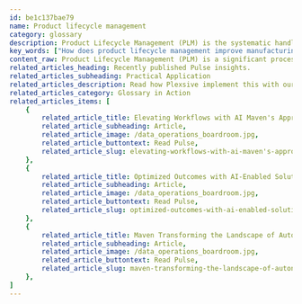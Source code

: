 ```yaml
---
id: be1c137bae79
name: Product lifecycle management
category: glossary
description: Product Lifecycle Management (PLM) is the systematic handling of all product phases from inception through design, manufacture, service, to disposal, with digital insights enhancing strategic adaptation and innovation.
key_words: ["How does product lifecycle management improve manufacturing processes?", "What is Digital PLM and how does it enhance product usage data?", "What are the strategic business benefits of adopting PLM systems?", "How can PLM adapt to changing market needs rapidly and economically?", "What role does product lifecycle management play in the overall business model?", "How does product lifecycle management incorporate customer feedback into product development?", "In what ways can product lifecycle management data be used to create new business models?", "How can PLM systems facilitate the sale of analytical data to customers?", "Why is product lifecycle management important for technology solution companies?", "How does Maven Technologies integrate PLM strategies to increase productivity?"]
content_raw: Product Lifecycle Management (PLM) is a significant process that encompasses the careful collection, analysis, and sharing of vital information about products. This process covers every phase of a product’s life from its initial design, manufacturing, sales, usage, maintenance, and eventual disposal or recycling. The advent of Digital PLM extends this data range beyond the usual enterprise restrictions and explores intelligence about real-world usage of products by customers. PLM offers multiple strategic business benefits. The analysis and sharing of the collected data from PLM enable manufacturers to promptly adapt their designs and incorporate innovative features. This swift adaptation meets the evolving market needs more rapidly and economically than competitors. PLM isn't solely restricted to product development; it extends far, playing a key role in the overall business model. The Digital PLM takes it a step further by adding the customer’s perspective to the data stored in PLM systems. This user feedback is a game-changer in the technology solution domain, enabling the inception of new business models. For instance, PLM can facilitate the sale of analytical data, aiding customers in making the most out of products. In this rapidly evolving technological landscape, Maven Technologies is your trusted partner in leveraging the benefits of Product Lifecycle Management . Our experienced professionals carefully integrate PLM strategies into your business framework, ensuring increased productivity and effectiveness. With us, you get to see the business benefit of elite technologies and unlock superior productivity for your enterprise.
related_articles_heading: Recently published Pulse insights.
related_articles_subheading: Practical Application
related_articles_description: Read how Plexsive implement this with our clients.
related_articles_category: Glossary in Action
related_articles_items: [
	{
		related_article_title: Elevating Workflows with AI Maven's Approach,
		related_article_subheading: Article,
		related_article_image: /data_operations_boardroom.jpg,
		related_article_buttontext: Read Pulse,
		related_article_slug: elevating-workflows-with-ai-maven's-approach
	},
	{
		related_article_title: Optimized Outcomes with AI-Enabled Solutions,
		related_article_subheading: Article,
		related_article_image: /data_operations_boardroom.jpg,
		related_article_buttontext: Read Pulse,
		related_article_slug: optimized-outcomes-with-ai-enabled-solutions
	},
	{
		related_article_title: Maven Transforming the Landscape of Autonomous Vehicles,
		related_article_subheading: Article,
		related_article_image: /data_operations_boardroom.jpg,
		related_article_buttontext: Read Pulse,
		related_article_slug: maven-transforming-the-landscape-of-autonomous-vehicles
	},
]
---
```


